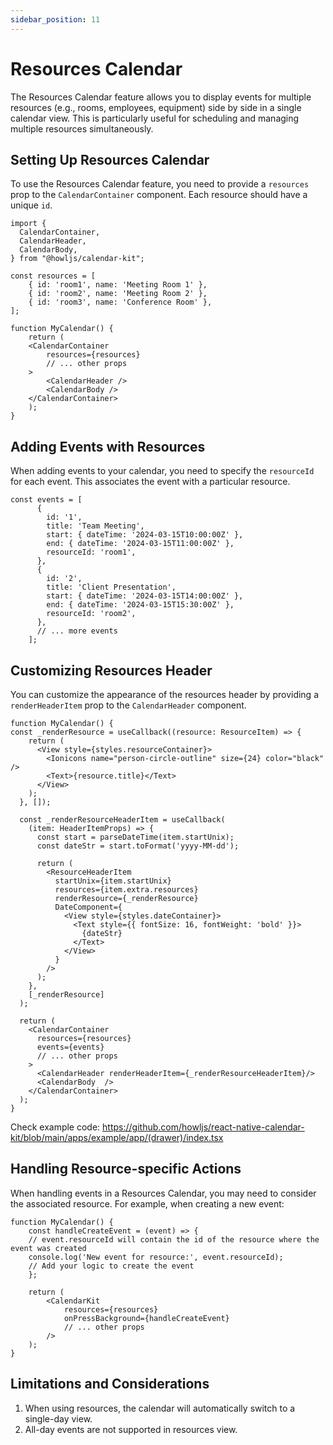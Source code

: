 ```yaml
---
sidebar_position: 11
---
```


# Resources Calendar

The Resources Calendar feature allows you to display events for multiple resources (e.g., rooms, employees, equipment) side by side in a single calendar view. This is particularly useful for scheduling and managing multiple resources simultaneously.

## Setting Up Resources Calendar

To use the Resources Calendar feature, you need to provide a `resources` prop to the `CalendarContainer` component. Each resource should have a unique `id`.

```tsx
import {
  CalendarContainer,
  CalendarHeader,
  CalendarBody,
} from "@howljs/calendar-kit";

const resources = [
    { id: 'room1', name: 'Meeting Room 1' },
    { id: 'room2', name: 'Meeting Room 2' },
    { id: 'room3', name: 'Conference Room' },
];

function MyCalendar() {
    return (
    <CalendarContainer
        resources={resources}
        // ... other props
    >
        <CalendarHeader />
        <CalendarBody />
    </CalendarContainer>
    );
}
```

## Adding Events with Resources

When adding events to your calendar, you need to specify the `resourceId` for each event. This associates the event with a particular resource.

```tsx
const events = [
      {
        id: '1',
        title: 'Team Meeting',
        start: { dateTime: '2024-03-15T10:00:00Z' },
        end: { dateTime: '2024-03-15T11:00:00Z' },
        resourceId: 'room1',
      },
      {
        id: '2',
        title: 'Client Presentation',
        start: { dateTime: '2024-03-15T14:00:00Z' },
        end: { dateTime: '2024-03-15T15:30:00Z' },
        resourceId: 'room2',
      },
      // ... more events
    ];
```


## Customizing Resources Header

You can customize the appearance of the resources header by providing a `renderHeaderItem` prop to the `CalendarHeader` component.

```tsx
function MyCalendar() {
const _renderResource = useCallback((resource: ResourceItem) => {
    return (
      <View style={styles.resourceContainer}>
        <Ionicons name="person-circle-outline" size={24} color="black" />
        <Text>{resource.title}</Text>
      </View>
    );
  }, []);

  const _renderResourceHeaderItem = useCallback(
    (item: HeaderItemProps) => {
      const start = parseDateTime(item.startUnix);
      const dateStr = start.toFormat('yyyy-MM-dd');

      return (
        <ResourceHeaderItem
          startUnix={item.startUnix}
          resources={item.extra.resources}
          renderResource={_renderResource}
          DateComponent={
            <View style={styles.dateContainer}>
              <Text style={{ fontSize: 16, fontWeight: 'bold' }}>
                {dateStr}
              </Text>
            </View>
          }
        />
      );
    },
    [_renderResource]
  );

  return (
    <CalendarContainer
      resources={resources}
      events={events}
      // ... other props
    >
      <CalendarHeader renderHeaderItem={_renderResourceHeaderItem}/>
      <CalendarBody  />
    </CalendarContainer>
  );
}
```
Check example code: https://github.com/howljs/react-native-calendar-kit/blob/main/apps/example/app/(drawer)/index.tsx

## Handling Resource-specific Actions

When handling events in a Resources Calendar, you may need to consider the associated resource. For example, when creating a new event:

```tsx
function MyCalendar() {
    const handleCreateEvent = (event) => {
    // event.resourceId will contain the id of the resource where the event was created
    console.log('New event for resource:', event.resourceId);
    // Add your logic to create the event
    };

    return (
        <CalendarKit
            resources={resources}
            onPressBackground={handleCreateEvent}
            // ... other props
        />
    );
}
```

## Limitations and Considerations

1. When using resources, the calendar will automatically switch to a single-day view.
2. All-day events are not supported in resources view.
